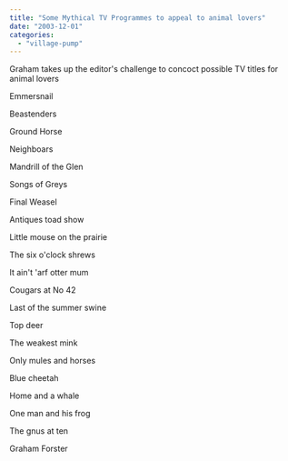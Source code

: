 ```yaml
---
title: "Some Mythical TV Programmes to appeal to animal lovers"
date: "2003-12-01"
categories: 
  - "village-pump"
---
```


Graham takes up the editor's challenge to concoct possible TV titles for animal lovers

Emmersnail

Beastenders

Ground Horse

Neighboars

Mandrill of the Glen

Songs of Greys

Final Weasel

Antiques toad show

Little mouse on the prairie

The six o'clock shrews

It ain't 'arf otter mum

Cougars at No 42

Last of the summer swine

Top deer

The weakest mink

Only mules and horses

Blue cheetah

Home and a whale

One man and his frog

The gnus at ten

Graham Forster
